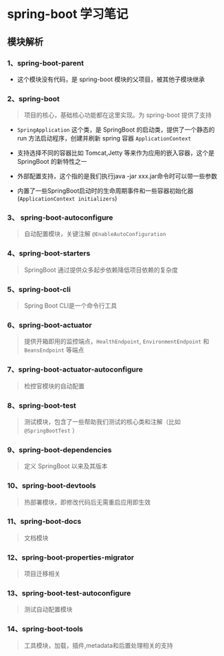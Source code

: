 # spring-boot 学习笔记

## 模块解析

### 1、spring-boot-parent

- 这个模块没有代码，是 spring-boot 模块的父项目，被其他子模块继承

### 2、spring-boot

> 项目的核心，基础核心功能都在这里实现。为 spring-boot 提供了支持

- `SpringApplication` 这个类，是 SpringBoot 的启动类，提供了一个静态的 run 方法启动程序，创建并刷新 spring 容器 `ApplicationContext`

- 支持选择不同的容器比如 Tomcat,Jetty 等来作为应用的嵌入容器，这个是 SpringBoot 的新特性之一

- 外部配置支持，这个指的是我们执行java -jar xxx.jar命令时可以带一些参数

- 内置了一些SpringBoot启动时的生命周期事件和一些容器初始化器(`ApplicationContext initializers`)

### 3、 spring-boot-autoconfigure

> 自动配置模块，关键注解 `@EnableAutoConfiguration`

### 4、spring-boot-starters

> SpringBoot 通过提供众多起步依赖降低项目依赖的复杂度

### 5、spring-boot-cli

> Spring Boot CLI是一个命令行工具

### 6、spring-boot-actuator

> 提供开箱即用的监控端点，`HealthEndpoint`, `EnvironmentEndpoint` 和 `BeansEndpoint` 等端点

### 7、spring-boot-actuator-autoconfigure

> 检控官模块的自动配置

### 8、spring-boot-test

> 测试模块，包含了一些帮助我们测试的核心类和注解（比如 `@SpringBootTest` ）

### 9、spring-boot-dependencies

> 定义 SpringBoot 以来及其版本

### 10、spring-boot-devtools

> 热部署模块，即修改代码后无需重启应用即生效

### 11、spring-boot-docs

> 文档模块

### 12、spring-boot-properties-migrator

> 项目迁移相关

### 13、spring-boot-test-autoconfigure

> 测试自动配置模块

### 14、spring-boot-tools

> 工具模块，加载，插件,metadata和后置处理相关的支持